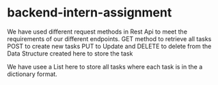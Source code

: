 # backend-intern-assignment

We have used different request methods in Rest Api to meet the requirements of our different endpoints.
GET method to retrieve all tasks
POST to create new tasks
PUT to Update and 
DELETE to delete from the Data Structure created here to store the task

We have usee a List here to store all tasks where each task is in the a dictionary format.
